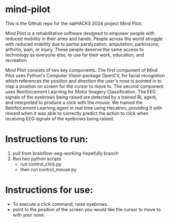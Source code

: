 # mind-pilot
This is the Github repo for the natHACKS 2024 project Mind Pilot.

Mind Pilot is a rehabilitative software designed to empower people with reduced mobility in their arms and hands. People across the world struggle with reduced mobility due to partial paralyzation, amputation, parkinsons, arthritis, pain, or injury. These people deserve the same access to technology as everyone else, to use for their work, education, and recreation. 

Mind Pilot consists of two key components. The first component of Mind Pilot uses Python's Computer Vision package OpenCV, for facial recognition which references the position and direction the user's nose is pointed in to map a position on screen for the cursor to move to. The second component uses Reinforcement Learning for Motor Imagery Classification. The EEG signals of the eyebrows being raised are detected by a trained RL agent, and interpreted to produce a click with the mouse. We trained the Reinforcement Learning agent in real time using Hecatron, providing it with reward when it was able to correctly predict the action to click when receiving EEG signals of the eyebrows being raised.

# Instructions to run:
1. pull from brainflow-eeg-working-hopefully branch
2. Run two python scripts
   - run control_click.py
   - then run control_mouse.py

# Instructions for use:
- To execute a click command, raise eyebrows.
- point to the position of the screen you would like the cursor to move to with your nose.
